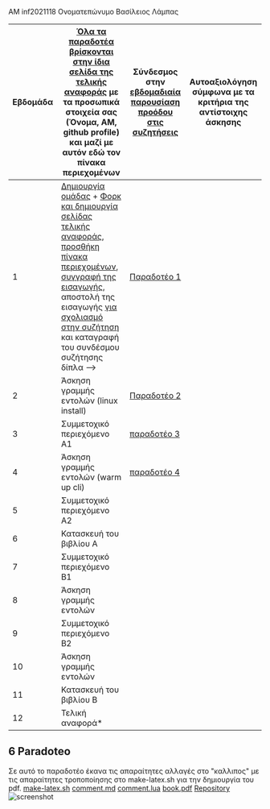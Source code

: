 AM inf2021118
Ονοματεπώνυμο Βασίλειος Λάμπας



| Εβδομάδα | [Όλα τα παραδοτέα βρίσκονται στην ίδια σελίδα της τελικής αναφοράς](https://courses-ionio.github.io/help/deliverables/) με τα προσωπικά στοιχεία σας (Όνομα, ΑΜ, github profile) και μαζί με αυτόν εδώ τον πίνακα περιεχομένων | Σύνδεσμος στην [εβδομαδιαία παρουσίαση προόδου στις συζητήσεις](https://github.com/courses-ionio/help/discussions/categories/show-and-tell) | Αυτοαξιολόγηση σύμφωνα με τα κριτήρια της αντίστοιχης άσκησης |
| --- | --- | --- | --- |
| 1 |  [Δημιουργία ομάδας](https://github.com/courses-ionio/hci/discussions/1794) + [Φορκ και δημιουργία σελίδας τελικής αναφοράς](https://courses-ionio.github.io/help/guide/), [προσθήκη πίνακα περιεχομένων](https://raw.githubusercontent.com/courses-ionio/hci/master/README.md), [συγγραφή της εισαγωγής](https://courses-ionio.github.io/help/intro/), αποστολή της εισαγωγής [για σχολιασμό στην συζήτηση](https://github.com/courses-ionio/help/discussions/categories/show-and-tell) και καταγραφή του συνδέσμου συζήτησης δίπλα --> |[Παραδοτέο 1](https://github.com/courses-ionio/help/discussions/909) | |
| 2 | Άσκηση γραμμής εντολών (linux install) |[Παραδοτέο 2](https://github.com/courses-ionio/help/discussions/1045) | |
| 3 | Συμμετοχικό περιεχόμενο A1 | [παραδοτέο 3](https://github.com/courses-ionio/help/discussions/1427)| |
| 4 | Άσκηση γραμμής εντολών (warm up cli) |[παραδοτέο 4](https://github.com/courses-ionio/help/discussions/1428) | |
| 5 | Συμμετοχικό περιεχόμενο A2 | | |
| 6 | Κατασκευή του βιβλίου Α | | |
| 7 | Συμμετοχικό περιεχόμενο B1 | | |
| 8 | Άσκηση γραμμής εντολών | | |
| 9 | Συμμετοχικό περιεχόμενο B2 | | |
| 10 | Άσκηση γραμμής εντολών | | |
| 11 | Κατασκευή του βιβλίου Β | | |
| 12 | Τελική αναφορά* | | |


## 6 Paradoteo
Σε αυτό το παραδοτέο έκανα τις απαραίτητες αλλαγές στο "καλλιπος" με τις απαραίτητες τροποποίησης στο make-latex.sh για την δημιουργία του pdf.
[make-latex.sh](https://github.com/inf2021118/kallipos/blob/master/make-latex.sh)
[comment.md](https://github.com/inf2021118/kallipos/blob/master/comment/comment.md)
[comment.lua](https://github.com/inf2021118/kallipos/blob/master/comment.lua)
[book.pdf](https://github.com/inf2021118/kallipos/blob/master/book/book1.pdf)
[Repository](https://github.com/inf2021118/kallipos)
![screenshot](https://user-images.githubusercontent.com/115148818/203559673-f28a422f-92a6-46e0-800a-e8ce7271d796.jpg)
